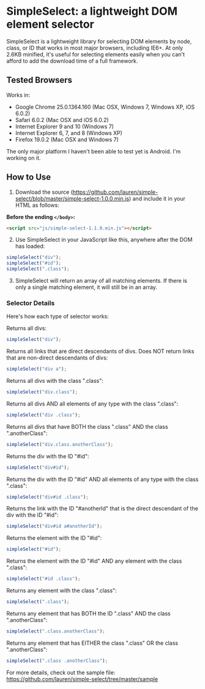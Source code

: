 SimpleSelect: a lightweight DOM element selector
=============

SimpleSelect is a lightweight library for selecting DOM elements by node, class, or ID that works in most major browsers, including IE6+. At only 2.6KB minified, it's useful for selecting elements easily when you can't afford to add the download time of a full framework.

## Tested Browsers

Works in:

* Google Chrome 25.0.1364.160 (Mac OSX, Windows 7, Windows XP, iOS 6.0.2)
* Safari 6.0.2 (Mac OSX and iOS 6.0.2)
* Internet Explorer 9 and 10 (Windows 7)
* Internet Explorer 6, 7, and 8 (Windows XP)
* Firefox 19.0.2 (Mac OSX and Windows 7)

The only major platform I haven't been able to test yet is Android. I'm working on it.

## How to Use

1) Download the source (https://github.com/lauren/simple-select/blob/master/simple-select-1.0.0.min.js) and include it in your HTML as follows:

**Before the ending `</body>`:**

```html
<script src="js/simple-select-1.1.0.min.js"></script>
```
		
2) Use SimpleSelect in your JavaScript like this, anywhere after the DOM has loaded: 

```javascript
simpleSelect("div");
simpleSelect("#id");
simpleSelect(".class");
```

3) SimpleSelect will return an array of all matching elements. If there is only a single matching element, it will still be in an array.

### Selector Details

Here's how each type of selector works:

Returns all divs:

```javascript
simpleSelect("div");
```

Returns all links that are direct descendants of divs. Does NOT return links that are non-direct descendants of divs:

```javascript
simpleSelect("div a");
```

Returns all divs with the class ".class":

```javascript
simpleSelect("div.class");
```

Returns all divs AND all elements of any type with the class ".class":

```javascript
simpleSelect("div .class");
```

Returns all divs that have BOTH the class ".class" AND the class ".anotherClass":

```javascript
simpleSelect("div.class.anotherClass");
```

Returns the div with the ID "#id":

```javascript
simpleSelect("div#id");
```

Returns the div with the ID "#id" AND all elements of any type with the class ".class":

```javascript
simpleSelect("div#id .class");
```

Returns the link with the ID "#anotherId" that is the direct descendant of the div with the ID "#id":

```javascript
simpleSelect("div#id a#anotherId");
```

Returns the element with the ID "#id":

```javascript
simpleSelect("#id");
```

Returns the element with the ID "#id" AND any element with the class ".class":

```javascript
simpleSelect("#id .class");
```

Returns any element with the class ".class":

```javascript
simpleSelect(".class");
```

Returns any element that has BOTH the ID ".class" AND the class ".anotherClass":

```javascript
simpleSelect(".class.anotherClass");
```

Returns any element that has EITHER the class ".class" OR the class ".anotherClass":

```javascript
simpleSelect(".class .anotherClass");
```

For more details, check out the sample file: https://github.com/lauren/simple-select/tree/master/sample